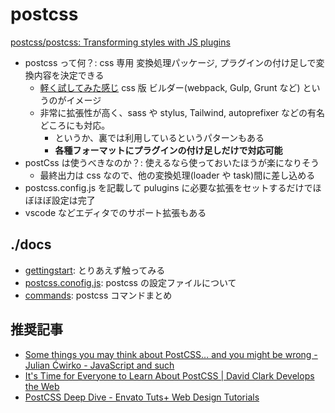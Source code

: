 # postcss

[postcss/postcss: Transforming styles with JS plugins](https://github.com/postcss/postcss)

- postcss って何？: css 専用 変換処理パッケージ, プラグインの付け足しで変換内容を決定できる
  - [軽く試してみた感じ](./gettingstart) css 版 ビルダー(webpack, Gulp, Grunt など) というのがイメージ
  - 非常に拡張性が高く、sass や stylus, Tailwind, autoprefixer などの有名どころにも対応。
    - というか、裏では利用しているというパターンもある
    - **各種フォーマットにプラグインの付け足しだけで対応可能**
- postCss は使うべきなのか？: 使えるなら使っておいたほうが楽になりそう
  - 最終出力は css なので、他の変換処理(loader や task)間に差し込める
- postcss.config.js を記載して pulugins に必要な拡張をセットするだけでほぼほぼ設定は完了
- vscode などエディタでのサポート拡張もある

## ./docs

- [gettingstart](./gettingstart): とりあえず触ってみる
- [postcss.conofig.js](./docs/postcss.config.js.md): postcss の設定ファイルについて
- [commands](./docs/commands.md): postcss コマンドまとめ

## 推奨記事

- [Some things you may think about PostCSS\.\.\. and you might be wrong \- Julian Ćwirko \- JavaScript and such](https://www.julian.io/articles/postcss.html)
- [It's Time for Everyone to Learn About PostCSS \| David Clark Develops the Web](https://davidtheclark.com/its-time-for-everyone-to-learn-about-postcss/)
- [PostCSS Deep Dive \- Envato Tuts\+ Web Design Tutorials](https://webdesign.tutsplus.com/series/postcss-deep-dive--cms-889)

